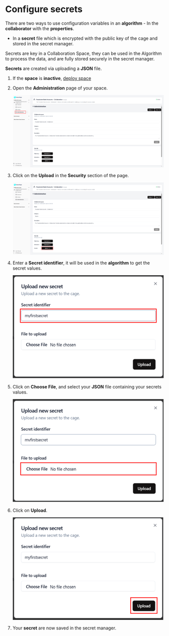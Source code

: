 # Configure secrets

There are two ways to use configuration variables in an **algorithm** - In the **collaborator** with the **properties**.

- In a **secret** file which is encrypted with the public key of the cage and stored in the secret manager.

Secrets are key in a Collaboration Space, they can be used in the Algorithm to process the data, and are fully stored securely in the secret manager.

**Secrets** are created via uploading a **JSON** file.

1. If the **space** is **inactive**, [deploy space](/docs/user-manual/collaboration-space-owner/cage-management/deploy-cage)

2. Open the **Administration** page of your space.

   ![screenshot of administration](img/40_administration_menu.png)

3. Click on the **Upload** in the **Security** section of the page.

   ![screenshot of administration](img/40_administration.png)

4. Enter a **Secret identifier**, it will be used in the **algorithm** to get the secret values.

   ![screenshot of administration](img/upload_secret_enter_id.png)

5. Click on **Choose File**, and select your **JSON** file containing your secrets values.

   ![screenshot of administration](img/upload_secret_select_file.png)

6. Click on **Upload**.

   ![screenshot of administration](img/file_selected_add_secret.png)

7. Your **secret** are now saved in the secret manager.
